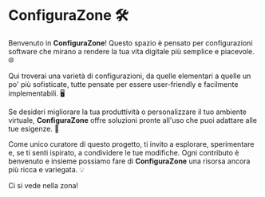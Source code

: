 # ConfiguraZone 🛠️

Benvenuto in **ConfiguraZone**! Questo spazio è pensato per configurazioni software che mirano a rendere la tua vita digitale più semplice e piacevole. 🌐

Qui troverai una varietà di configurazioni, da quelle elementari a quelle un po' più sofisticate, tutte pensate per essere user-friendly e facilmente implementabili. 🖥️

Se desideri migliorare la tua produttività o personalizzare il tuo ambiente virtuale, **ConfiguraZone** offre soluzioni pronte all'uso che puoi adattare alle tue esigenze. 🎨

Come unico curatore di questo progetto, ti invito a esplorare, sperimentare e, se ti senti ispirato, a condividere le tue modifiche. Ogni contributo è benvenuto e insieme possiamo fare di **ConfiguraZone** una risorsa ancora più ricca e variegata. 💡

Ci si vede nella zona! 
